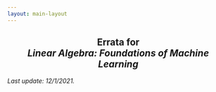 ```yaml
---
layout: main-layout
---
```


<link href="style.css" rel="stylesheet">

<script src="https://polyfill.io/v3/polyfill.min.js?features=es6"></script>
<script id="MathJax-script" async src="https://cdn.jsdelivr.net/npm/mathjax@3/es5/tex-mml-chtml.js"></script>

<center>
<h2>Errata for<br>
<i>Linear Algebra: Foundations of Machine Learning</i></h2>
</center>

*Last update: 12/1/2021.*
